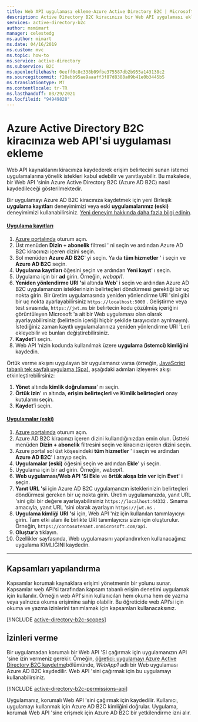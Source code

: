 ```yaml
---
title: Web API uygulaması ekleme-Azure Active Directory B2C | Microsoft Docs
description: Active Directory B2C kiracınıza bir Web API uygulaması eklemeyi öğrenin.
services: active-directory-b2c
author: msmimart
manager: celestedg
ms.author: mimart
ms.date: 04/16/2019
ms.custom: mvc
ms.topic: how-to
ms.service: active-directory
ms.subservice: B2C
ms.openlocfilehash: 0eeff0c8c338b09fbe375587db2b955a143138c2
ms.sourcegitcommit: f28ebb95ae9aaaff3f87d8388a09b41e0b3445b5
ms.translationtype: MT
ms.contentlocale: tr-TR
ms.lasthandoff: 03/29/2021
ms.locfileid: "94949828"
---
```

# <a name="add-a-web-api-application-to-your-azure-active-directory-b2c-tenant"></a>Azure Active Directory B2C kiracınıza web API'si uygulaması ekleme

 Web API kaynaklarını kiracınıza kaydederek erişim belirtecini sunan istemci uygulamalarına yönelik istekleri kabul edebilir ve yanıtlayabilir. Bu makalede, bir Web API 'sinin Azure Active Directory B2C (Azure AD B2C) nasıl kaydedileceği gösterilmektedir.

Bir uygulamayı Azure AD B2C kiracınıza kaydetmek için yeni Birleşik **uygulama kayıtları** deneyimimizi veya eski  **uygulamalarımız (eski)** deneyimimizi kullanabilirsiniz. [Yeni deneyim hakkında daha fazla bilgi edinin](./app-registrations-training-guide.md).

#### <a name="app-registrations"></a>[Uygulama kayıtları](#tab/app-reg-ga/)

1. [Azure portalında](https://portal.azure.com) oturum açın.
1. Üst menüden **Dizin + abonelik** filtresi ' ni seçin ve ardından Azure AD B2C kiracınızı içeren dizini seçin.
1. Sol menüden **Azure AD B2C**' yi seçin. Ya da **tüm hizmetler** ' i seçin ve **Azure AD B2C** seçin.
1. **Uygulama kayıtları** öğesini seçin ve ardından **Yeni kayıt**' ı seçin.
1. Uygulama için bir **ad** girin. Örneğin, *webapi1*.
1. **Yeniden yönlendirme URI 'si** altında **Web**' i seçin ve ardından Azure AD B2C uygulamanızın isteklerinizin belirteçleri döndürmesi gerektiği bir uç nokta girin. Bir üretim uygulamasında yeniden yönlendirme URI 'sini gibi bir uç nokta ayarlayabilirsiniz `https://localhost:5000` . Geliştirme veya test sırasında, `https://jwt.ms` bir belirtecin kodu çözülmüş içeriğini görüntüleyen Microsoft 'a ait bir Web uygulaması olan olarak ayarlayabilirsiniz (belirtecin içeriği hiçbir şekilde tarayıcıdan ayrılmayın). İstediğiniz zaman kayıtlı uygulamalarınıza yeniden yönlendirme URI 'Leri ekleyebilir ve bunları değiştirebilirsiniz.
1. **Kaydet**’i seçin.
1. Web API 'nizin kodunda kullanılmak üzere **uygulama (istemci) kimliğini** kaydedin.

Örtük verme akışını uygulayan bir uygulamanız varsa (örneğin, [JavaScript tabanlı tek sayfalı uygulama (Spa)](tutorial-register-spa.md), aşağıdaki adımları izleyerek akışı etkinleştirebilirsiniz:

1. **Yönet** altında **kimlik doğrulaması**' nı seçin.
1. **Örtük izin**' ın altında, **erişim belirteçleri** ve **Kimlik belirteçleri** onay kutularını seçin.
1. **Kaydet**’i seçin.

#### <a name="applications-legacy"></a>[Uygulamalar (eski)](#tab/applications-legacy/)

1. [Azure portalında](https://portal.azure.com) oturum açın.
2. Azure AD B2C kiracınızı içeren dizini kullandığınızdan emin olun. Üstteki menüden **Dizin + abonelik** filtresini seçin ve kiracınızı içeren dizini seçin.
3. Azure portal sol üst köşesindeki **tüm hizmetler** ' i seçin ve ardından **Azure AD B2C**' i arayıp seçin.
4. **Uygulamalar (eski)** öğesini seçin ve ardından **Ekle**' yi seçin.
5. Uygulama için bir ad girin. Örneğin, *webapi1*.
6. **Web uygulaması/Web API 'Si Ekle** ve **örtük akışa Izin ver** için **Evet**' i seçin.
7. **Yanıt URL 'si** için Azure AD B2C uygulamanızın isteklerinizin belirteçleri döndürmesi gereken bir uç nokta girin. Üretim uygulamanızda, yanıt URL 'sini gibi bir değere ayarlayabilirsiniz `https://localhost:44332` . Sınama amacıyla, yanıt URL 'sini olarak ayarlayın `https://jwt.ms` .
8. **Uygulama kimliği URI 'si** için, Web API 'niz için kullanılan tanımlayıcıyı girin. Tam etki alanı ile birlikte URI tanımlayıcısı sizin için oluşturulur. Örneğin, `https://contosotenant.onmicrosoft.com/api`.
9. **Oluştur**’a tıklayın.
10. Özellikler sayfasında, Web uygulamasını yapılandırırken kullanacağınız uygulama KIMLIĞINI kaydedin.

* * *

## <a name="configure-scopes"></a>Kapsamları yapılandırma

Kapsamlar korumalı kaynaklara erişimi yönetmenin bir yolunu sunar. Kapsamlar web API’si tarafından kapsam tabanlı erişim denetimi uygulamak için kullanılır. Örneğin web API'sinin kullanıcıları hem okuma hem de yazma veya yalnızca okuma erişimine sahip olabilir. Bu öğreticide web API’si için okuma ve yazma izinlerini tanımlamak için kapsamları kullanacaksınız.

[!INCLUDE [active-directory-b2c-scopes](../../includes/active-directory-b2c-scopes.md)]

## <a name="grant-permissions"></a>İzinleri verme

Bir uygulamadan korumalı bir Web API 'SI çağırmak için uygulamanızın API 'sine izin vermeniz gerekir. Örneğin, [öğretici: uygulamayı Azure Active Directory B2C kaydetme](tutorial-register-applications.md)bölümünde, *WebApp1* adlı bir Web uygulaması Azure AD B2C kaydedilir. Web API 'sini çağırmak için bu uygulamayı kullanabilirsiniz.

[!INCLUDE [active-directory-b2c-permissions-api](../../includes/active-directory-b2c-permissions-api.md)]

Uygulamanız, korumalı Web API 'sini çağırmak için kaydedilir. Kullanıcı, uygulamayı kullanmak için Azure AD B2C kimliğini doğrular. Uygulama, korumalı Web API 'sine erişmek için Azure AD B2C bir yetkilendirme izni alır.